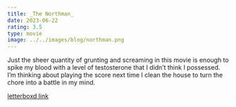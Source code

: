 ```yaml
---
title: _The Northman_
date: 2023-06-22
rating: 3.5
type: movie
image: ../../images/blog/northman.png
---
```


Just the sheer quantity of grunting and screaming in this movie is enough to spike my blood with a level of testosterone that I didn’t think I possessed. I’m thinking about playing the score next time I clean the house to turn the chore into a battle in my mind.

[letterboxd link][1]

[1]:	https://letterboxd.com/film/the-northman/